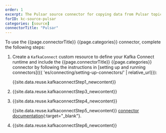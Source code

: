 ```yaml
---
order: 1
excerpt: The Pulsar source connector for copying data from Pulsar topics to Kafka topics.
forID: kc-source-pulsar
categories: [source]
connectorTitle: "Pulsar"
---
```


To use the {{page.connectorTitle}} {{page.categories}} connector, complete the following steps:

1. Create a `KafkaConnect` custom resource to define your Kafka Connect runtime and include the {{page.connectorTitle}} {{page.categories}} connector by following the instructions in [setting up and running connectors]({{ 'es/connecting/setting-up-connectors/' | relative_url}}):

   {{site.data.reuse.kafkaconnectStep1_newcontent}}

2. {{site.data.reuse.kafkaconnectStep3_newcontent}}  

3. {{site.data.reuse.kafkaconnectStep4_newcontent}}
   
   {{site.data.reuse.kafkaconnectStep5_newcontent}} [connector documentation](https://github.com/riferrei/kafka-connect-pulsar?tab=readme-ov-file#configuration-reference){:target="_blank"}.
       

4. {{site.data.reuse.kafkaconnectStep6_newcontent}}
